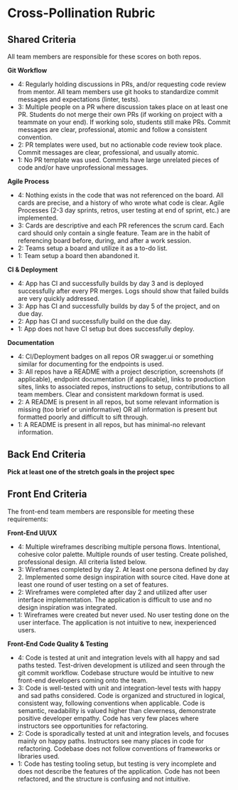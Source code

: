 # Cross-Pollination Rubric

## Shared Criteria
All team members are responsible for these scores on both repos.

**Git Workflow**

* 4: Regularly holding discussions in PRs, and/or requesting code review from mentor. All team members use git hooks to standardize commit messages and expectations (linter, tests).
* 3: Multiple people on a PR where discussion takes place on at least one PR. Students do not merge their own PRs (if working on project with a teammate on your end). If working solo, students still make PRs. Commit messages are clear, professional, atomic and follow a consistent convention.
* 2: PR templates were used, but no actionable code review took place. Commit messages are clear, professional, and usually atomic.
* 1: No PR template was used. Commits have large unrelated pieces of code and/or have unprofessional messages.

**Agile Process**

* 4: Nothing exists in the code that was not referenced on the board. All cards are precise, and a history of who wrote what code is clear.  Agile Processes (2-3 day sprints, retros, user testing at end of sprint, etc.) are implemented.
* 3: Cards are descriptive and each PR references the scrum card. Each card should only contain a single feature. Team are in the habit of referencing board before, during, and after a work session.
* 2: Teams setup a board and utilize it as a to-do list.
* 1: Team setup a board then abandoned it.

**CI & Deployment**

* 4: App has CI and successfully builds by day 3 and is deployed successfully after every PR merges. Logs should show that failed builds are very quickly addressed.
* 3: App has CI and successfully builds by day 5 of the project, and on due day.
* 2: App has CI and successfully build on the due day.
* 1: App does not have CI setup but does successfully deploy.

**Documentation**

* 4: CI/Deployment badges on all repos OR swagger.ui or something similar for documenting for the endpoints is used.
* 3: All repos have a README with a project description, screenshots (if applicable), endpoint documentation (if applicable), links to production sites, links to associated repos, instructions to setup, contributions to all team members. Clear and consistent markdown format is used.
* 2: A README is present in all repos, but some relevant information is missing (too brief or uninformative) OR all information is present but formatted poorly and difficult to sift through.
* 1: A README is present in all repos, but has minimal-no relevant information.

## Back End Criteria

**Pick at least one of the stretch goals in the project spec**

## Front End Criteria
The front-end team members are responsible for meeting these requirements:

**Front-End UI/UX**

* 4: Multiple wireframes describing multiple persona flows. Intentional, cohesive color palette. Multiple rounds of user testing. Create polished, professional design. All criteria listed below.
* 3: Wireframes completed by day 2. At least one persona defined by day 2. Implemented some design inspiration with source cited. Have done at least one round of user testing on a set of features.
* 2: Wireframes were completed after day 2 and utilized after user interface implementation. The application is difficult to use and no design inspiration was integrated.
* 1: Wireframes were created but never used. No user testing done on the user interface. The application is not intuitive to new, inexperienced users.

**Front-End Code Quality & Testing**

* 4: Code is tested at unit and integration levels with all happy and sad paths tested. Test-driven development is utilized and seen through the git commit workflow. Codebase structure would be intuitive to new front-end developers coming onto the team.
* 3: Code is well-tested with unit and integration-level tests with happy and sad paths considered. Code is organized and structured in logical, consistent way, following conventions when applicable. Code is semantic, readability is valued higher than cleverness, demonstrate positive developer empathy. Code has very few places where instructors see opportunities for refactoring.
* 2: Code is sporadically tested at unit and integration levels, and focuses mainly on happy paths. Instructors see many places in code for refactoring. Codebase does not follow conventions of frameworks or libraries used.
* 1: Code has testing tooling setup, but testing is very incomplete and does not describe the features of the application. Code has not been refactored, and the structure is confusing and not intuitive.
